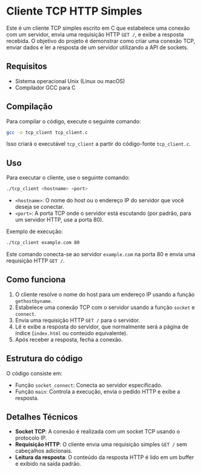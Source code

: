 # Cliente TCP HTTP Simples

Este é um cliente TCP simples escrito em C que estabelece uma conexão com um servidor, envia uma requisição HTTP `GET /`, e exibe a resposta recebida. O objetivo do projeto é demonstrar como criar uma conexão TCP, enviar dados e ler a resposta de um servidor utilizando a API de sockets.

## Requisitos

- Sistema operacional Unix (Linux ou macOS)
- Compilador GCC para C

## Compilação

Para compilar o código, execute o seguinte comando:

```bash
gcc -o tcp_client tcp_client.c
```

Isso criará o executável `tcp_client` a partir do código-fonte `tcp_client.c`.

## Uso

Para executar o cliente, use o seguinte comando:

```bash
./tcp_client <hostname> <port>
```

- `<hostname>`: O nome do host ou o endereço IP do servidor que você deseja se conectar.
- `<port>`: A porta TCP onde o servidor está escutando (por padrão, para um servidor HTTP, use a porta 80).

Exemplo de execução:

```bash
./tcp_client example.com 80
```

Este comando conecta-se ao servidor `example.com` na porta 80 e envia uma requisição HTTP `GET /`.

## Como funciona

1. O cliente resolve o nome do host para um endereço IP usando a função `gethostbyname`.
2. Estabelece uma conexão TCP com o servidor usando a função `socket` e `connect`.
3. Envia uma requisição HTTP `GET /` para o servidor.
4. Lê e exibe a resposta do servidor, que normalmente será a página de índice (`index.html` ou conteúdo equivalente).
5. Após receber a resposta, fecha a conexão.

## Estrutura do código

O código consiste em:

- Função `socket_connect`: Conecta ao servidor especificado.
- Função `main`: Controla a execução, envia o pedido HTTP e exibe a resposta.

## Detalhes Técnicos

- **Socket TCP**: A conexão é realizada com um socket TCP usando o protocolo IP.
- **Requisição HTTP**: O cliente envia uma requisição simples `GET /` sem cabeçalhos adicionais.
- **Leitura da resposta**: O conteúdo da resposta HTTP é lido em um buffer e exibido na saída padrão.

